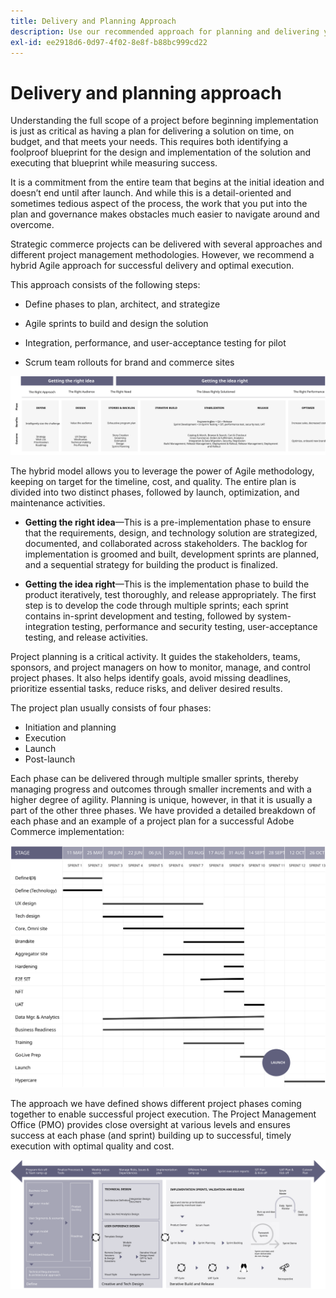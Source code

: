 ```yaml
---
title: Delivery and Planning Approach
description: Use our recommended approach for planning and delivering you Adobe Commerce implementation.
exl-id: ee2918d6-0d97-4f02-8e8f-b88bc999cd22
---
```

# Delivery and planning approach

Understanding the full scope of a project before beginning implementation is just as critical as having a plan for delivering a solution on time, on budget, and that meets your needs. This requires both identifying a foolproof blueprint for the design and implementation of the solution and executing that blueprint while measuring success.

It is a commitment from the entire team that begins at the initial ideation and doesn’t end until after launch. And while this is a detail-oriented and sometimes tedious aspect of the process, the work that you put into the plan and governance makes obstacles much easier to navigate around and overcome.

Strategic commerce projects can be delivered with several approaches and different project management methodologies. However, we recommend a hybrid Agile approach for successful delivery and optimal execution.

This approach consists of the following steps:

- Define phases to plan, architect, and strategize

- Agile sprints to build and design the solution

- Integration, performance, and user-acceptance testing for pilot

- Scrum team rollouts for brand and commerce sites

![Example planning approach model](../../assets/playbooks/planning-model.svg)

The hybrid model allows you to leverage the power of Agile methodology, keeping on target for the timeline, cost, and quality. The entire plan is divided into two distinct phases, followed by launch, optimization, and maintenance activities.

- **Getting the right idea**—This is a pre-implementation phase to ensure that the requirements, design, and technology solution are strategized, documented, and collaborated across stakeholders. The backlog for implementation is groomed and built, development sprints are planned, and a sequential strategy for building the product is finalized.

- **Getting the idea right**—This is the implementation phase to build the product iteratively, test thoroughly, and release appropriately. The first step is to develop the code through multiple sprints; each sprint contains in-sprint development and testing, followed by system-integration testing, performance and security testing, user-acceptance testing, and release activities.

Project planning is a critical activity. It guides the stakeholders, teams, sponsors, and project managers on how to monitor, manage, and control project phases. It also helps identify goals, avoid missing deadlines, prioritize essential tasks, reduce risks, and deliver desired results.

The project plan usually consists of four phases:

- Initiation and planning
- Execution
- Launch
- Post-launch

Each phase can be delivered through multiple smaller sprints, thereby managing progress and outcomes through smaller increments and with a higher degree of agility. Planning is unique, however, in that it is usually a part of the other three phases. We have provided a detailed breakdown of each phase and an example of a project plan for a successful Adobe Commerce implementation:

![Project planning Gantt chart](../../assets/playbooks/gantt-chart.svg)

The approach we have defined shows different project phases coming together to enable successful project execution. The Project Management Office (PMO) provides close oversight at various levels and ensures success at each phase (and sprint) building up to successful, timely execution with optimal quality and cost.

![Sample planning approach infographic](../../assets/playbooks/planning-approach-sample.svg)
